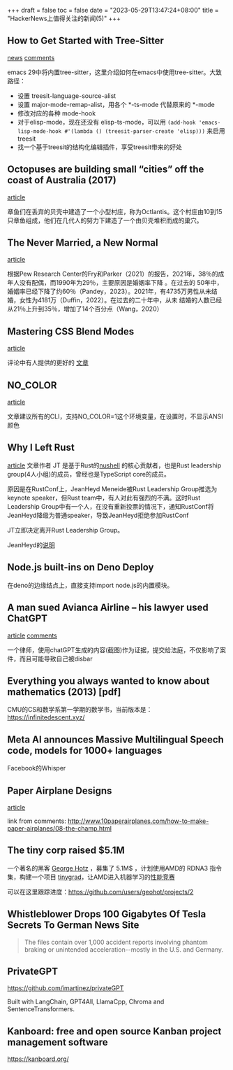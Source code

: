+++
draft = false
toc = false
date = "2023-05-29T13:47:24+08:00"
title = "HackerNews上值得关注的新闻(5)"
+++

## How to Get Started with Tree-Sitter

[news](https://www.masteringemacs.org/article/how-to-get-started-tree-sitter) [comments](https://news.ycombinator.com/item?id=36106421)

emacs 29中将内置tree-sitter，这里介绍如何在emacs中使用tree-sitter。大致路径：

* 设置 treesit-language-source-alist
* 设置 major-mode-remap-alist，用各个 *-ts-mode 代替原来的 *-mode
* 修改对应的各种 mode-hook
* 对于elisp-mode，现在还没有 elisp-ts-mode，可以用 `(add-hook 'emacs-lisp-mode-hook #'(lambda () (treesit-parser-create 'elisp)))` 来启用treesit
* 找一个基于treesit的结构化编辑插件，享受treesit带来的好处

## Octopuses are building small “cities” off the coast of Australia (2017)

[article](https://arstechnica.com/science/2017/09/why-octopuses-are-building-small-cities-off-the-coast-of-australia/)

章鱼们在丢弃的贝壳中建造了一个小型村庄，称为Octlantis。这个村庄由10到15只章鱼组成，他们在几代人的努力下建造了一个由贝壳堆积而成的巢穴。

## The Never Married, a New Normal

[article](https://www.psychologytoday.com/us/blog/magnetic-partners/202305/the-never-married-a-new-normal)

根据Pew Research Center的Fry和Parker（2021）的报告，2021年，38％的成年人没有配偶，而1990年为29％，主要原因是婚姻率下降 。在过去的
50年中，婚姻率已经下降了约60％（Pandey，2023）。2021年，有4735万男性从未结婚，女性为4181万（Duffin，2022）。在过去的二十年中，从未
结婚的人数已经从21％上升到35％，增加了14个百分点（Wang，2020）

## Mastering CSS Blend Modes

[article](https://www.kodingkitty.com/blog/blend-modes/)

评论中有人提供的更好的 [文章](https://garden.bradwoods.io/notes/css/blend-modes)

## NO_COLOR

[article](https://no-color.org/)

文章建议所有的CLI，支持NO_COLOR=1这个环境变量，在设置时，不显示ANSI颜色

## Why I Left Rust

[article](https://www.jntrnr.com/why-i-left-rust/) 文章作者 JT 是基于Rust的[nushell](https://github.com/nushell/nushell) 的核心贡献者，也是Rust leadership group(4人小组)的成员，曾经也是TypeScript core的成员。

原因是在RustConf上，JeanHeyd Meneide被Rust Leadership Group推选为keynote speaker，但Rust team中，有人对此有强烈的不满。这时Rust Leadership Group中有一个人，在没有重新投票的情况下，通知RustConf将JeanHeyd降级为普通speaker，导致JeanHeyd拒绝参加RustConf

JT立即决定离开Rust Leadership Group。

JeanHeyd的[说明](https://thephd.dev/i-am-no-longer-speaking-at-rustconf-2023)


## Node.js built-ins on Deno Deploy

在deno的边缘结点上，直接支持import node.js的内置模块。

## A man sued Avianca Airline – his lawyer used ChatGPT

[article](https://www.nytimes.com/2023/05/27/nyregion/avianca-airline-lawsuit-chatgpt.html) [comments](https://news.ycombinator.com/item?id=36095352)

一个律师，使用chatGPT生成的内容(截图)作为证据，提交给法庭，不仅影响了案件，而且可能导致自己被disbar

## Everything you always wanted to know about mathematics (2013) [pdf]

CMU的CS和数学系第一学期的数学书，当前版本是：https://infinitedescent.xyz/

## Meta AI announces Massive Multilingual Speech code, models for 1000+ languages

Facebook的Whisper

## Paper Airplane Designs

[article](https://www.foldnfly.com/#/1-1-1-1-1-1-1-1-2)

link from comments: http://www.10paperairplanes.com/how-to-make-paper-airplanes/08-the-champ.html

## The tiny corp raised $5.1M

一个著名的黑客 [George Hotz](https://en.wikipedia.org/wiki/George_Hotz) ，募集了 5.1M$ ，计划使用AMD的 RDNA3 指令集，构建一个项目 [tinygrad](https://github.com/geohot/tinygrad)，让AMD进入机器学习的[性能竞赛](https://mlcommons.org/en/training-normal-21/)

可以在这里跟踪进度：https://github.com/users/geohot/projects/2

## Whistleblower Drops 100 Gigabytes Of Tesla Secrets To German News Site

> The files contain over 1,000 accident reports involving phantom braking or unintended acceleration--mostly in the U.S. and Germany.

## PrivateGPT

https://github.com/imartinez/privateGPT

Built with LangChain, GPT4All, LlamaCpp, Chroma and SentenceTransformers.

## Kanboard: free and open source Kanban project management software

https://kanboard.org/


